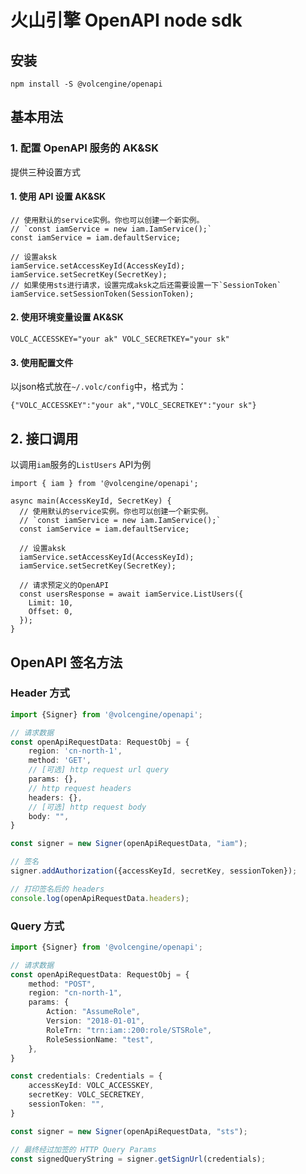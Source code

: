 # 火山引擎 OpenAPI node sdk

## 安装

```shell
npm install -S @volcengine/openapi
```

## 基本用法

### 1. 配置 OpenAPI 服务的 AK&SK

提供三种设置方式

#### 1. 使用 API 设置 AK&SK

```
// 使用默认的service实例。你也可以创建一个新实例。
// `const iamService = new iam.IamService();`
const iamService = iam.defaultService;

// 设置aksk
iamService.setAccessKeyId(AccessKeyId);
iamService.setSecretKey(SecretKey);
// 如果使用sts进行请求，设置完成aksk之后还需要设置一下`SessionToken`
iamService.setSessionToken(SessionToken);
```

#### 2. 使用环境变量设置 AK&SK

```
VOLC_ACCESSKEY="your ak" VOLC_SECRETKEY="your sk"
```

#### 3. 使用配置文件

以json格式放在`~/.volc/config`中，格式为：

```
{"VOLC_ACCESSKEY":"your ak","VOLC_SECRETKEY":"your sk"}
```

## 2. 接口调用

以调用`iam`服务的`ListUsers` API为例

```
import { iam } from '@volcengine/openapi';

async main(AccessKeyId, SecretKey) {
  // 使用默认的service实例。你也可以创建一个新实例。
  // `const iamService = new iam.IamService();`
  const iamService = iam.defaultService;

  // 设置aksk
  iamService.setAccessKeyId(AccessKeyId);
  iamService.setSecretKey(SecretKey);
  
  // 请求预定义的OpenAPI
  const usersResponse = await iamService.ListUsers({
    Limit: 10,
    Offset: 0,
  });
}
```

## OpenAPI 签名方法

### Header 方式
```ts
import {Signer} from '@volcengine/openapi';

// 请求数据
const openApiRequestData: RequestObj = {
    region: 'cn-north-1',
    method: 'GET',
    // [可选] http request url query
    params: {},
    // http request headers
    headers: {},
    // [可选] http request body
    body: "",
}

const signer = new Signer(openApiRequestData, "iam");

// 签名
signer.addAuthorization({accessKeyId, secretKey, sessionToken});

// 打印签名后的 headers
console.log(openApiRequestData.headers);
```

### Query 方式

```ts
import {Signer} from '@volcengine/openapi';

// 请求数据
const openApiRequestData: RequestObj = {
    method: "POST",
    region: "cn-north-1",
    params: {
        Action: "AssumeRole",
        Version: "2018-01-01",
        RoleTrn: "trn:iam::200:role/STSRole",
        RoleSessionName: "test",
    },
}

const credentials: Credentials = {
    accessKeyId: VOLC_ACCESSKEY,
    secretKey: VOLC_SECRETKEY,
    sessionToken: "",
}

const signer = new Signer(openApiRequestData, "sts");

// 最终经过加签的 HTTP Query Params
const signedQueryString = signer.getSignUrl(credentials);
```